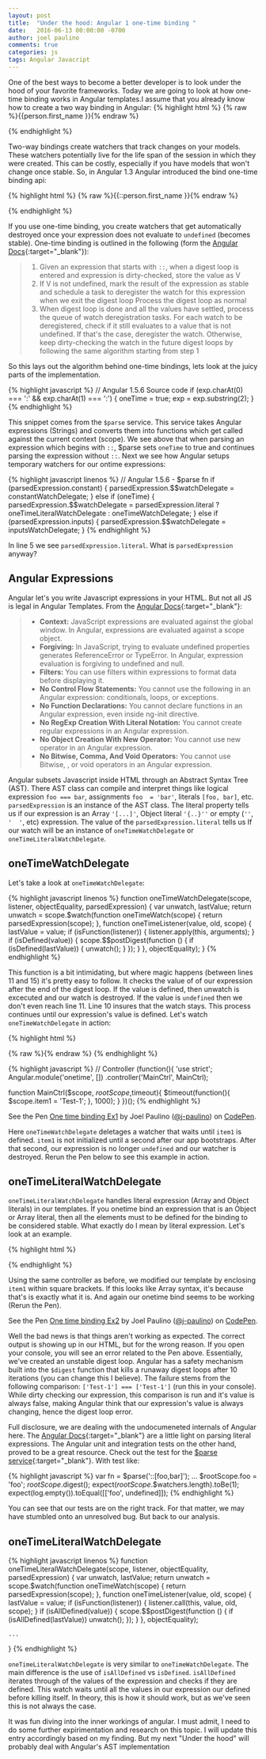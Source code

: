 ```yaml
---
layout: post
title:  "Under the hood: Angular 1 one-time binding "
date:   2016-06-13 00:00:00 -0700
author: joel paulino
comments: true
categories: js
tags: Angular Javacript
---
```

One of the best ways to become a better developer is to look under the hood of your favorite frameworks.
Today we are going to look at how one-time binding works in Angular templates.I assume that you already know how to create a
two way binding in Angular:
{% highlight html %}
{% raw %}{{person.first_name }}{% endraw %}
<!-- OR -->
<span ng-bing="person.first_name"></span>
{% endhighlight %}
<!--more-->

Two-way bindings create watchers that track changes on your models. These watchers potentially live for the life span of
the session in which they were created. This can be costly, especially if you have models that won't change once stable.
So, in Angular 1.3 Angular introduced the bind one-time binding api:

{% highlight html %}
{% raw %}{{::person.first_name }}{% endraw %}
<!-- OR -->
<span ng-bing="::person.first_name"></span>
{% endhighlight %}

If you use one-time binding, you create watchers that get automatically
destroyed once your expression does not evaluate to  `undefined` (becomes stable).
One-time binding is outlined in the following (form the
[Angular Docs](https://docs.Angularjs.org/guide/expression#value-stabilization-algorithm){:target="_blank"}):

> 1. Given an expression that starts with `::`, when a digest loop is entered and expression is dirty-checked, store the value as V
> 2. If V is not undefined, mark the result of the expression as stable and schedule a task to deregister the watch for this expression when we exit the digest loop
   Process the digest loop as normal
> 3. When digest loop is done and all the values have settled, process the queue of watch deregistration tasks. For each watch to be deregistered, check if it still evaluates to a value that is not undefined. If that's the case, deregister the watch. Otherwise, keep dirty-checking the watch in the future digest loops by following the same algorithm starting from step 1

So this lays out the algorithm behind one-time bindings, lets look at the juicy parts of the implementation.

{% highlight javascript %}
// Angular 1.5.6 Source code
if (exp.charAt(0) === ':' && exp.charAt(1) === ':') {
  oneTime = true;
  exp = exp.substring(2);
}
{% endhighlight %}

This snippet comes from the `$parse` service. This service takes Angular expressions (Strings) and converts them into functions
which get called against the current context (scope). We see above that when parsing an expression which begins with  `::`, $parse
sets `oneTime` to true and continues parsing the expression without `::`. Next we see how Angular setups temporary watchers
for our ontime expressions:

{% highlight javascript linenos %}
// Angular 1.5.6 - $parse fn
if (parsedExpression.constant) {
  parsedExpression.$$watchDelegate = constantWatchDelegate;
} else if (oneTime) {
  parsedExpression.$$watchDelegate = parsedExpression.literal ?
      oneTimeLiteralWatchDelegate : oneTimeWatchDelegate;
} else if (parsedExpression.inputs) {
  parsedExpression.$$watchDelegate = inputsWatchDelegate;
}
{% endhighlight %}

In line 5 we see `parsedExpression.literal`. What is `parsedExpression` anyway?

## Angular Expressions

Angular let's you write Javascript expressions in your HTML. But not all JS is legal in Angular Templates.
From the [Angular Docs](https://docs.Angularjs.org/guide/expression#Angular-expressions-vs-javascript-expressions){:target="_blank"}:

> - **Context:** JavaScript expressions are evaluated against the global window. In Angular, expressions are evaluated against a scope object.
> - **Forgiving:** In JavaScript, trying to evaluate undefined properties generates ReferenceError or TypeError.
 In Angular, expression evaluation is forgiving to undefined and null.
> - **Filters:** You can use filters within expressions to format data before displaying it.
> - **No Control Flow Statements:** You cannot use the following in an Angular expression: conditionals, loops, or exceptions.
> - **No Function Declarations:** You cannot declare functions in an Angular expression, even inside ng-init directive.
> - **No RegExp Creation With Literal Notation:** You cannot create regular expressions in an Angular expression.
> - **No Object Creation With New Operator:** You cannot use new operator in an Angular expression.
> - **No Bitwise, Comma, And Void Operators:** You cannot use Bitwise, , or void operators in an Angular expression.

Angular subsets Javascript inside HTML through an Abstract Syntax Tree (AST).
There AST class can compile and interpret things like logical expression `foo === bar`, assignments `foo  = 'bar'`,
literals `[foo, bar]`, etc.
`parsedExpression` is an instance of the AST class. The literal property tells us if our expression
is an Array `'[...]'`, Object literal `'{..}''` or empty (`''`, `'  '`, etc) expression. The value of the `parsedExpression.literal` tells us
If our watch will be an instance of `oneTimeWatchDelegate` or `oneTimeLiteralWatchDelegate`.

## oneTimeWatchDelegate

Let's take a look at `oneTimeWatchDelegate`:

{% highlight javascript linenos %}
function oneTimeWatchDelegate(scope, listener, objectEquality, parsedExpression) {
    var unwatch, lastValue;
    return unwatch = scope.$watch(function oneTimeWatch(scope) {
        return parsedExpression(scope);
    }, function oneTimeListener(value, old, scope) {
        lastValue = value;
        if (isFunction(listener)) {
            listener.apply(this, arguments);
        }
        if (isDefined(value)) {
            scope.$$postDigest(function () {
                if (isDefined(lastValue)) {
                    unwatch();
                }
            });
        }
    }, objectEquality);
}
{% endhighlight %}

This function is a bit intimidating, but where  magic happens (between lines 11 and 15) it's pretty easy to follow. It checks the value of
of our expression after the end of the digest loop. If the value is defined, then unwatch is excecuted and our watch is destroyed.
If the value is `undefined` then we don't even reach line 11. Line 10 insures that the watch stays. This process continues until our expression's
value is defined. Let's watch `oneTimeWatchDelegate` in action:

{% highlight html %}
<!-- HTML -->
<!-- Ex 1 oneTimeWatchDelegate -->
{% raw %}<span ng-bind="::item1"></span>{% endraw %}
{% endhighlight %}


{% highlight javascript %}
// Controller
(function(){
  'use strict';
  Angular.module('onetime', [])
    .controller('MainCtrl', MainCtrl);

  function MainCtrl($scope, $rootScope,$timeout){
    $timeout(function(){
          $scope.item1 = 'Test-1';
    }, 1000);
  }
})();
{% endhighlight %}

<p data-height="265" data-theme-id="1" data-slug-hash="MeyjEP" data-default-tab="result" data-user="j-paulino" data-embed-version="2" class="codepen">See the Pen <a href="http://codepen.io/j-paulino/pen/MeyjEP/">One time binding Ex1</a> by Joel Paulino (<a href="http://codepen.io/j-paulino">@j-paulino</a>) on <a href="http://codepen.io">CodePen</a>.</p>
<script async src="//assets.codepen.io/assets/embed/ei.js"></script>

Here `oneTimeWatchDelegate` deletages a watcher that waits until `item1` is defined.
`item1` is not initialized until a second after our app bootstraps. After that second, our expression is no longer `undefined`
and our watcher is destroyed. Rerun the Pen below to see this example in action.

## oneTimeLiteralWatchDelegate

`oneTimeLiteralWatchDelegate` handles literal expression (Array and Object literals) in our templates.
If you onetime bind an expression that is an Object or Array literal, then all the elements
must to be defined for the binding to be considered stable. What exactly do I mean by literal expression.
Let's look at an example.

{% highlight html %}
<!-- Ex 2 -->
<span ng-bind="::[item1]"></span>
{% endhighlight %}

Using the same controller as before, we modified our template by enclosing `item1` within square brackets. If this looks like Array syntax, it's because that's
is exactly what it is. And again our onetime bind seems to be working (Rerun the Pen).

<p data-height="265" data-theme-id="0" data-slug-hash="LZNxVd" data-default-tab="result" data-user="j-paulino" data-embed-version="2" class="codepen">See the Pen <a href="http://codepen.io/j-paulino/pen/LZNxVd/">One time binding Ex2</a> by Joel Paulino (<a href="http://codepen.io/j-paulino">@j-paulino</a>) on <a href="http://codepen.io">CodePen</a>.</p>
<script async src="//assets.codepen.io/assets/embed/ei.js"></script>

Well the bad news is that things aren't working as expected. The correct output is showing up in our HTML, but for the wrong reason.
If you open your console, you will see an error related to the Pen above. Essentially, we've created an unstable digest loop. Angular has a safety
mechanism built into the `$digest` function that kills a runaway digest loops after 10 iterations (you can change this I believe).
The failure stems from the following comparison: `['Test-1'] === ['Test-1']` (run this in your console). While dirty checking our expression, this comparison is run and it's value is always
false, making Angular think that our expression's value is always changing, hence the digest loop error.

Full disclosure, we are dealing with the undocumeneted internals of Angular here. The [Angular Docs](https://docs.Angularjs.org/guide/expression#how-to-benefit-from-one-time-binding){:target="_blank"}
are a little light on parsing literal expressions. The Angular unit and integration tests on the other hand, proved to be a great resource.
Check out the test for the [$parse service](https://github.com/Angular/Angular.js/blob/master/test/ng/parseSpec.js#L3256){:target="_blank"}.
With test like:

{% highlight javascript %}
var fn = $parse('::[foo,bar]');
...
$rootScope.foo = 'foo';
$rootScope.$digest();
expect($rootScope.$$watchers.length).toBe(1);
expect(log.empty()).toEqual([['foo', undefined]]);
{% endhighlight %}

You can see that our tests are on the right track. For that matter, we may have stumbled onto an unresolved bug. But back to our analysis.

## oneTimeLiteralWatchDelegate

{% highlight javascript linenos %}
function oneTimeLiteralWatchDelegate(scope, listener, objectEquality, parsedExpression) {
    var unwatch, lastValue;
    return unwatch = scope.$watch(function oneTimeWatch(scope) {
        return parsedExpression(scope);
    }, function oneTimeListener(value, old, scope) {
        lastValue = value;
        if (isFunction(listener)) {
            listener.call(this, value, old, scope);
        }
        if (isAllDefined(value)) {
            scope.$$postDigest(function () {
                if (isAllDefined(lastValue)) unwatch();
            });
        }
    }, objectEquality);

    ...
}
{% endhighlight %}

`oneTimeLiteralWatchDelegate` is very similar to `oneTimeWatchDelegate`. The main difference is the use of `isAllDefined` vs
`isDefined`.  `isAllDefined` iterates through of the values of the expression and checks if they are defined. This watch
waits until all the values in our expression our defined before killing itself. In theory, this is how it should work, but as we've seen this
is not always the case.

It was fun diving into the inner workings of angular. I must admit, I need to do some further expirimentation and research on this topic. I will update this
entry accordingly based on my finding. But my next "Under the hood" will probably deal with Angular's AST implementation